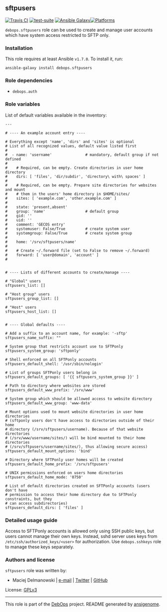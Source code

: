 ## sftpusers

[![Travis CI](https://secure.travis-ci.org/debops/ansible-sftpusers.png)](http://travis-ci.org/debops/ansible-sftpusers) [![test-suite](http://img.shields.io/badge/test--suite-ansible--sftpusers-blue.svg)](https://github.com/debops/test-suite/tree/master/ansible-sftpusers/) [![Ansible Galaxy](http://img.shields.io/badge/galaxy-debops.sftpusers-660198.svg)](https://galaxy.ansible.com/list#/roles/1599)[![Platforms](http://img.shields.io/badge/platforms-debian%20|%20ubuntu-lightgrey.svg)](#)

`debops.sftpusers` role can be used to create and manage user accounts
which have system access restricted to SFTP only.


### Installation

This role requires at least Ansible `v1.7.0`. To install it, run:

    ansible-galaxy install debops.sftpusers



### Role dependencies

- `debops.auth`



### Role variables

List of default variables available in the inventory:

    ---
    
    # ---- An example account entry ----
    
    # Everything except 'name', 'dirs' and 'sites' is optional
    # List of all recognized values, default value listed first
    #
    #  - name: 'username'               # mandatory, default group if not defined
    #
    #    # Required, can be empty. Create directories in user home directory
    #    dirs: [ 'files', 'dir/subdir', 'directory\ with\ spaces' ]
    #
    #    # Required, can be empty. Prepare site directories for websites and mount
    #    # them in the users' home directory in $HOME/sites/
    #    sites: [ 'example.com', 'other.example.com' ]
    #
    #    state: 'present,absent'
    #    group: 'name'                  # default group
    #    gid: ''
    #    uid: ''
    #    comment: 'GECOS entry'
    #    systemuser: False/True         # create system user
    #    systemgroup: False/True        # create system group
    #
    #    home: '/srv/sftpusers/name'
    #
    #    # Create ~/.forward file (set to False to remove ~/.forward)
    #    forward: [ 'user@domain', 'account' ]
    #
    
    
    # ---- Lists of different accounts to create/manage ----
    
    # "Global" users
    sftpusers_list: []
    
    # "Host group" users
    sftpusers_group_list: []
    
    # "Host" users
    sftpusers_host_list: []
    
    
    # ---- Global defaults ----
    
    # Add a suffix to an account name, for example: '-sftp'
    sftpusers_name_suffix: ""
    
    # System group that restricts account use to SFTPonly
    sftpusers_system_group: 'sftponly'
    
    # Shell enforced on all SFTPonly accounts
    sftpusers_default_shell: '/usr/sbin/nologin'
    
    # List of groups SFTPonly users belong in
    sftpusers_default_groups: [ '{{ sftpusers_system_group }}' ]
    
    # Path to directory where websites are stored
    sftpusers_default_www_prefix: '/srv/www'
    
    # System group which should be allowed access to website directory
    sftpusers_default_www_group: 'www-data'
    
    # Mount options used to mount website directories in user home directories
    # (sftponly users don't have access to directories outside of their home
    # directory (/srv/sftpusers/username). Because of that website directories
    # (/srv/www/username/sites/) will be bind mounted to their home directories
    # (/srv/sftpusers/username/sites/), thus allowing secure access)
    sftpusers_default_mount_options: 'bind'
    
    # Directory where SFTPonly user homes will be created
    sftpusers_default_home_prefix: '/srv/sftpusers'
    
    # UNIX permissions enforced on users home directories
    sftpusers_default_home_mode: '0750'
    
    # List of default directories created on SFTPonly accounts (users don't have
    # permission to access their home directory due to SFTPonly constraints, but they
    # can access subdirectories)
    sftpusers_default_dirs: [ 'files' ]




### Detailed usage guide

Access to SFTPonly accounts is allowed only using SSH public keys, but users
cannot manage their own keys. Instead, sshd server uses keys from
`/etc/ssh/authorized_keys/<user>` for authorization. Use `debops.sshkeys` role to
manage these keys separately.

### Authors and license

`sftpusers` role was written by:

- Maciej Delmanowski | [e-mail](mailto:drybjed@gmail.com) | [Twitter](https://twitter.com/drybjed) | [GitHub](https://github.com/drybjed)

License: [GPLv3](https://tldrlegal.com/license/gnu-general-public-license-v3-(gpl-3))

***

This role is part of the [DebOps](http://debops.org/) project. README generated by [ansigenome](https://github.com/nickjj/ansigenome/).
